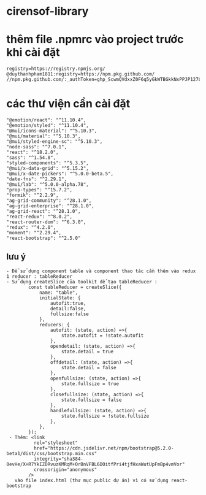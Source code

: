 # cirensof-library

# thêm file .npmrc vào project trước khi cài đặt
    registry=https://registry.npmjs.org/
    @duythanhpham1811:registry=https://npm.pkg.github.com/
    //npm.pkg.github.com/:_authToken=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

# các thư viện cần cài đặt
    "@emotion/react": "^11.10.4",
    "@emotion/styled": "^11.10.4",
    "@mui/icons-material": "^5.10.3",
    "@mui/material": "^5.10.3",
    "@mui/styled-engine-sc": "^5.10.3",
    "node-sass": "^7.0.1",
    "react": "^18.2.0",
    "sass": "^1.54.8",
    "styled-components": "^5.3.5",
    "@mui/x-data-grid": "^5.15.2",
    "@mui/x-date-pickers": "^5.0.0-beta.5",
    "date-fns": "^2.29.1",
    "@mui/lab": "^5.0.0-alpha.78",
    "prop-types": "^15.7.2",
    "formik": "^2.2.9",
    "ag-grid-community": "^28.1.0",
    "ag-grid-enterprise": "^28.1.0",
    "ag-grid-react": "^28.1.0",
    "react-redux": "^8.0.2",
    "react-router-dom": "^6.3.0",
    "redux": "^4.2.0",
    "moment": "^2.29.4",
    "react-bootstrap": "^2.5.0"
    
## lưu ý
    - Để sử dụng component table và component thao tác cần thêm vào redux 1 reducer : tableReducer
    - Sử dụng createSlice của toolkit để tạo tableReducer : 
            const tableReducer = createSlice({
                name: "table",
                initialState: {
                    autofit:true,
                    detail:false,
                    fullsize:false
                },
                reducers: {
                    autofit: (state, action) =>{
                        state.autofit = !state.autofit
                    },
                    opendetail: (state, action) =>{
                        state.detail = true  
                    },
                    offdetail: (state, action) =>{
                        state.detail = false
                    },
                    openfullsize: (state, action) =>{
                        state.fullsize = true
                    },
                    closefullsize: (state, action) =>{
                        state.fullsize = false
                    },
                    handlefullsize: (state, action) =>{
                        state.fullsize = !state.fullsize
                    },
                },
            });
     - Thêm: <link
              rel="stylesheet"
              href="https://cdn.jsdelivr.net/npm/bootstrap@5.2.0-beta1/dist/css/bootstrap.min.css"
              integrity="sha384-0evHe/X+R7YkIZDRvuzKMRqM+OrBnVFBL6DOitfPri4tjfHxaWutUpFmBp4vmVor"
              crossorigin="anonymous"
            />
       vào file index.html (thư mục public dự án) vì có sử dụng react-bootstrap
               
                        
